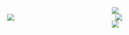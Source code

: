 
<div align="center"> <img src="https://metrics.lecoq.io/Alanyaeer?template=classic&config.timezone=Asia%2FShanghai"> </div>
<div style="display:flex;">  
    <div style="flex:1;">  
        <div height="137px">  
            <img src="https://github-readme-stats.vercel.app/api/top-langs/?username=Alanyaeer&hide_title=true&hide_border=true&layout=compact&langs_count=6&text_color=000&icon_color=fff&bg_color=0,52fa5a,4dfcff,c64dff&theme=graywhite" />  
        </div>  
    </div>  
    <div style="flex:1;">  
        <div height="137px">  
            <img src="https://github-readme-stats.vercel.app/api?username=Alanyaeer&hide_title=true&hide_border=true&show_icons=trueline_height=21&text_color=000&icon_color=000&bg_color=0,ea6161,ffc64d,fffc4d,52fa5a&theme=graywhite" />  
        </div>  
    </div>  
</div>
<div align="center"> <img src="https://github-readme-activity-graph.vercel.app/graph?username=Alanyaeer&theme=dracula"> </div>
